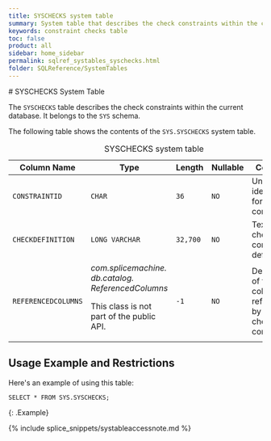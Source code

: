 ```yaml
---
title: SYSCHECKS system table
summary: System table that describes the check constraints within the current database.
keywords: constraint checks table
toc: false
product: all
sidebar: home_sidebar
permalink: sqlref_systables_syschecks.html
folder: SQLReference/SystemTables
---
```

<section>
<div class="TopicContent" data-swiftype-index="true" markdown="1">
# SYSCHECKS System Table

The `SYSCHECKS` table describes the check constraints within the current
database. It belongs to the `SYS` schema.

The following table shows the contents of the `SYS.SYSCHECKS` system table.

<table>
    <caption>SYSCHECKS system table</caption>
    <col />
    <col />
    <col />
    <col />
    <col />
    <thead>
        <tr>
            <th>Column Name</th>
            <th>Type</th>
            <th>Length</th>
            <th>Nullable</th>
            <th>Contents</th>
        </tr>
    </thead>
    <tbody>
        <tr>
            <td><code>CONSTRAINTID</code></td>
            <td><code>CHAR</code></td>
            <td><code>36</code></td>
            <td><code>NO</code></td>
            <td>Unique identifier for the constraint</td>
        </tr>
        <tr>
            <td><code>CHECKDEFINITION</code></td>
            <td><code>LONG VARCHAR</code></td>
            <td><code>32,700</code></td>
            <td><code>NO</code></td>
            <td>Text of check constraint definition</td>
        </tr>
        <tr>
            <td><code>REFERENCEDCOLUMNS</code></td>
            <td><em>com.splicemachine.
				db.catalog.
			ReferencedColumns</em>
                <p>This class
			is not part of the public API.</p>
            </td>
            <td><code>-1</code></td>
            <td><code>NO</code></td>
            <td>Description of the columns referenced by the check constraint</td>
        </tr>
    </tbody>
</table>

## Usage Example and Restrictions

Here's an example of using this table:

```
SELECT * FROM SYS.SYSCHECKS;
```
{: .Example}

{% include splice_snippets/systableaccessnote.md %}

</div>
</section>
